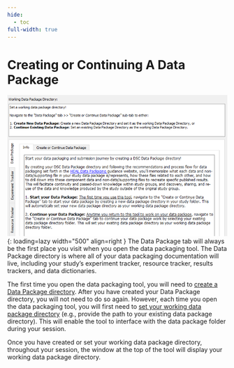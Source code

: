 ```yaml
---
hide:
  - toc
full-width: true
---
```


# Creating or Continuing A Data Package

![](../app-screenshots/data-pkg-tab.PNG){: loading=lazy width="500" align=right } The Data Package tab will always be the first place you visit when you open the data packaging tool. The Data Package directory is where all of your data packaging documentation will live, including your study’s experiment tracker, resource tracker, results trackers, and data dictionaries.   


The first time you open the data packaging tool, you will need to [create a Data Package directory](pkgdir.md). After you have created your Data Package directory, you will not need to do so again. However, each time you open the data packaging tool, you will first need to [set your working data package directory](setdir.md) (e.g., provide the path to your existing data package directory). This will enable the tool to interface with the data package folder during your session. 

Once you have created or set your working data package directory, throughout your session, the window at the top of the tool will display your working data package directory.
